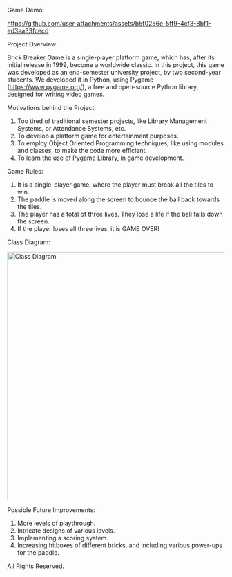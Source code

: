 Game Demo:

https://github.com/user-attachments/assets/b5f0256e-5ff9-4cf3-8bf1-ed3aa33fcecd

Project Overview:

Brick Breaker Game is a single-player platform game, which has, after its initial release in 1999, become a worldwide classic. In this project, this game was developed as an
end-semester university project, by two second-year students. We developed it in Python, using Pygame (https://www.pygame.org/), a free and open-source Python library, designed for 
writing video games. 

Motivations behind the Project:
1) Too tired of traditional semester projects, like Library Management Systems, or Attendance Systems, etc.
2) To develop a platform game for entertainment purposes.
3) To employ Object Oriented Programming techniques, like using modules and classes, to make the code more efficient.
4) To learn the use of Pygame Library, in game development.

Game Rules:
1) It is a single-player game, where the player must break all the tiles to win.
2) The paddle is moved along the screen to bounce the ball back towards the tiles.
3) The player has a total of three lives. They lose a life if the ball falls down the screen.
4) If the player loses all three lives, it is GAME OVER!

Class Diagram:

<img width="574" alt="Class Diagram" src="https://github.com/user-attachments/assets/b0daf52f-00ef-4225-9b58-ba5097723005">

Possible Future Improvements:
1) More levels of playthrough.
2) Intricate designs of various levels.
3) Implementing a scoring system.
4) Increasing hitboxes of different bricks, and including various power-ups for the paddle.


All Rights Reserved.
